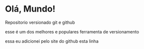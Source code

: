 # Olá, Mundo!
 Repositorio versionado git e github
 
 esse é um dos melhores e populares ferramenta de versionamento 

 essa eu adicionei pelo site do github esta linha
